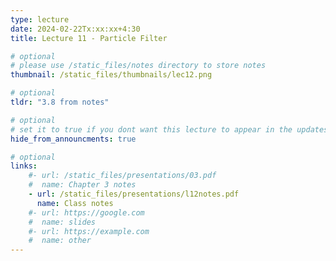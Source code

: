 ```yaml
---
type: lecture
date: 2024-02-22Tx:xx:xx+4:30
title: Lecture 11 - Particle Filter

# optional
# please use /static_files/notes directory to store notes
thumbnail: /static_files/thumbnails/lec12.png

# optional
tldr: "3.8 from notes"

# optional
# set it to true if you dont want this lecture to appear in the updates section
hide_from_announcments: true

# optional
links:
    #- url: /static_files/presentations/03.pdf
    #  name: Chapter 3 notes
    - url: /static_files/presentations/l12notes.pdf
      name: Class notes
    #- url: https://google.com
    #  name: slides
    #- url: https://example.com
    #  name: other
---
```

<!-- Other additional contents using markdown -->


